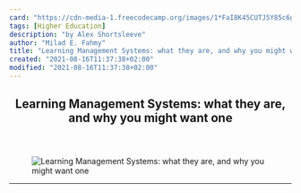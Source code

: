 ```yaml
---
card: "https://cdn-media-1.freecodecamp.org/images/1*FaI8K45CUTJ5Y85c6g07og.jpeg"
tags: [Higher Education]
description: "by Alex Shortsleeve"
author: "Milad E. Fahmy"
title: "Learning Management Systems: what they are, and why you might want one"
created: "2021-08-16T11:37:38+02:00"
modified: "2021-08-16T11:37:38+02:00"
---
```

<div class="site-wrapper">
<main id="site-main" class="site-main outer">
<div class="inner">
<article class="post-full post tag-higher-education tag-tech tag-learning tag-productivity tag-technology ">
<header class="post-full-header">
<h1 class="post-full-title">Learning Management Systems: what they are, and why you might want one</h1>
</header>
<figure class="post-full-image">
<picture>
<source media="(max-width: 700px)" sizes="1px" srcset="data:image/gif;base64,R0lGODlhAQABAIAAAAAAAP///yH5BAEAAAAALAAAAAABAAEAAAIBRAA7 1w">
<source media="(min-width: 701px)" sizes="(max-width: 800px) 400px,
(max-width: 1170px) 700px,
1400px" srcset="https://cdn-media-1.freecodecamp.org/images/1*FaI8K45CUTJ5Y85c6g07og.jpeg 300w,
https://cdn-media-1.freecodecamp.org/images/1*FaI8K45CUTJ5Y85c6g07og.jpeg 600w,
https://cdn-media-1.freecodecamp.org/images/1*FaI8K45CUTJ5Y85c6g07og.jpeg 1000w,
https://cdn-media-1.freecodecamp.org/images/1*FaI8K45CUTJ5Y85c6g07og.jpeg 2000w">
<img onerror="this.style.display='none'" src="https://cdn-media-1.freecodecamp.org/images/1*FaI8K45CUTJ5Y85c6g07og.jpeg" alt="Learning Management Systems: what they are, and why you might want one">
</picture>
</figure>
<section class="post-full-content">
<div class="post-content medium-migrated-article">
</div>
<hr>
</section>
</article>
</div>
</main>
</div>
<!-- Google Tag Manager (noscript) -->
<!-- End Google Tag Manager (noscript) -->
